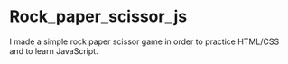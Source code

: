 # Rock_paper_scissor_js

I made a simple rock paper scissor game in order to practice HTML/CSS and to learn JavaScript.
